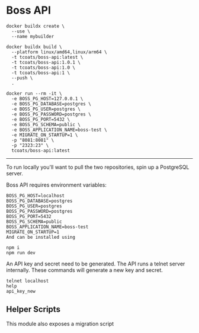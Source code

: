 # Boss API

```
docker buildx create \
  --use \
  --name mybuilder

docker buildx build \
  --platform linux/amd64,linux/arm64 \
  -t tcoats/boss-api:latest \
  -t tcoats/boss-api:1.0.1 \
  -t tcoats/boss-api:1.0 \
  -t tcoats/boss-api:1 \
  --push \
  .

docker run --rm -it \
  -e BOSS_PG_HOST=127.0.0.1 \
  -e BOSS_PG_DATABASE=postgres \
  -e BOSS_PG_USER=postgres \
  -e BOSS_PG_PASSWORD=postgres \
  -e BOSS_PG_PORT=5432 \
  -e BOSS_PG_SCHEMA=public \
  -e BOSS_APPLICATION_NAME=boss-test \
  -e MIGRATE_ON_STARTUP=1 \
  -p "8081:8081" \
  -p "2323:23" \
  tcoats/boss-api:latest
```

---

To run locally you'll want to pull the two repositories, spin up a PostgreSQL server.

Boss API requires environment variables:
```
BOSS_PG_HOST=localhost
BOSS_PG_DATABASE=postgres
BOSS_PG_USER=postgres
BOSS_PG_PASSWORD=postgres
BOSS_PG_PORT=5432
BOSS_PG_SCHEMA=public
BOSS_APPLICATION_NAME=boss-test
MIGRATE_ON_STARTUP=1
And can be installed using
```

```
npm i
npm run dev
```

An API key and secret need to be generated. The API runs a telnet server internally. These commands will generate a new key and secret.

```
telnet localhost
help
api_key_new
```

## Helper Scripts
This module also exposes a migration script 

